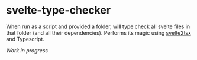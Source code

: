 # svelte-type-checker

When run as a script and provided a folder, will type check all svelte files in that folder (and all their dependencies).
Performs its magic using [svelte2tsx](https://github.com/halfnelson/svelte2tsx) and Typescript.

_Work in progress_